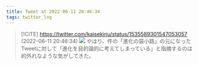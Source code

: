 ```yaml
---
title: Tweet at 2022-06-11 20:46:34
tags: twitter_log
---
```


> [!CITE] https://twitter.com/kaisekiriu/status/1535589301547053057 (2022-06-11 20:46:34)
> ![](https://twitter.com/kaisekiriu/status/1535589301547053057)
> やはり、件の「進化の袋小路」の元になったTweetに対して「進化を目的論的に考えてしまっている」と指摘するのは的外れなような気がしてきた。
